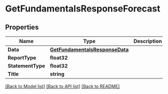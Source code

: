 # GetFundamentalsResponseForecast

## Properties

Name | Type | Description | Notes
------------ | ------------- | ------------- | -------------
**Data** | [**GetFundamentalsResponseData**](GetFundamentalsResponse_data.md) |  | [optional] 
**ReportType** | **float32** |  | [optional] 
**StatementType** | **float32** |  | [optional] 
**Title** | **string** |  | [optional] 

[[Back to Model list]](../README.md#documentation-for-models) [[Back to API list]](../README.md#documentation-for-api-endpoints) [[Back to README]](../README.md)


